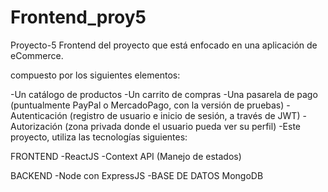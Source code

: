 # Frontend_proy5
Proyecto-5 Frontend del proyecto que está enfocado en una aplicación de eCommerce. 

compuesto por los siguientes elementos:

-Un catálogo de productos -Un carrito de compras -Una pasarela de pago (puntualmente PayPal o MercadoPago, con la versión de pruebas) -Autenticación (registro de usuario e inicio de sesión, a través de JWT) -Autorización (zona privada donde el usuario pueda ver su perfil) -Este proyecto, utiliza las tecnologías siguientes:

FRONTEND -ReactJS -Context API (Manejo de estados)

BACKEND -Node con ExpressJS -BASE DE DATOS MongoDB
